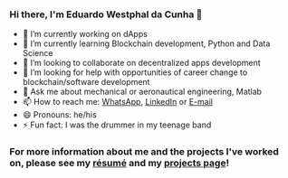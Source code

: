 ### Hi there, I'm Eduardo Westphal da Cunha 👋

- 🔭 I’m currently working on dApps
- 🌱 I’m currently learning Blockchain development, Python and Data Science
- 👯 I’m looking to collaborate on decentralized apps development
- 🤔 I’m looking for help with opportunities of career change to blockchain/software development
- 💬 Ask me about mechanical or aeronautical engineering, Matlab
- 📫 How to reach me: [WhatsApp](https://api.whatsapp.com/send?phone=5541999429764), [LinkedIn](https://www.linkedin.com/in/eduardo-westphal-da-cunha/?locale=en_US) or [E-mail](mailto:eduardowestc@gmail.com)
- 😄 Pronouns: he/his
- ⚡ Fun fact: I was the drummer in my teenage band

### For more information about me and the projects I've worked on, please see my [résumé](https://github.com/EWCunha/Resume/blob/main/README.md) and my [projects page](https://github.com/EWCunha/Projects)!
